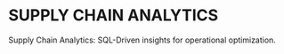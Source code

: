 # SUPPLY CHAIN ANALYTICS
 Supply Chain Analytics: SQL-Driven insights for operational optimization.
